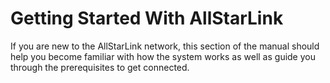 # Getting Started With AllStarLink
If you are new to the AllStarLink network, this section of the manual should help you become familiar with how the system works as well as guide you through the prerequisites to get connected.


